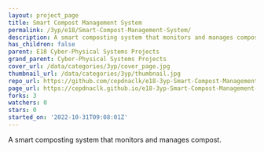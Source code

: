```yaml
---
layout: project_page
title: Smart Compost Management System
permalink: /3yp/e18/Smart-Compost-Management-System/
description: A smart composting system that monitors and manages compost.
has_children: false
parent: E18 Cyber-Physical Systems Projects
grand_parent: Cyber-Physical Systems Projects
cover_url: /data/categories/3yp/cover_page.jpg
thumbnail_url: /data/categories/3yp/thumbnail.jpg
repo_url: https://github.com/cepdnaclk/e18-3yp-Smart-Compost-Management-System
page_url: https://cepdnaclk.github.io/e18-3yp-Smart-Compost-Management-System
forks: 3
watchers: 0
stars: 0
started_on: '2022-10-31T09:08:01Z'
---
```


A smart composting system that monitors and manages compost.